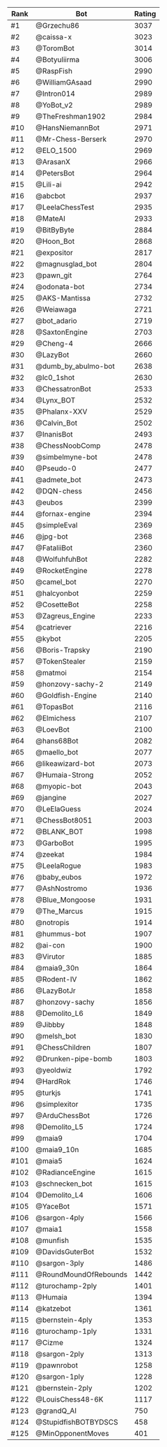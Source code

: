 Rank|Bot|Rating
---|---|---
#1|@Grzechu86|3037
#2|@caissa-x|3023
#3|@ToromBot|3014
#4|@Botyuliirma|3006
#5|@RaspFish|2990
#6|@WilliamGAsaad|2990
#7|@Intron014|2989
#8|@YoBot_v2|2989
#9|@TheFreshman1902|2984
#10|@HansNiemannBot|2971
#11|@Mr-Chess-Berserk|2970
#12|@ELO_1500|2969
#13|@ArasanX|2966
#14|@PetersBot|2964
#15|@Lili-ai|2942
#16|@abcbot|2937
#17|@LeelaChessTest|2935
#18|@MateAI|2933
#19|@BitByByte|2884
#20|@Hoon_Bot|2868
#21|@expositor|2817
#22|@magnusglad_bot|2804
#23|@pawn_git|2764
#24|@odonata-bot|2734
#25|@AKS-Mantissa|2732
#26|@Weiawaga|2721
#27|@bot_adario|2719
#28|@SaxtonEngine|2703
#29|@Cheng-4|2666
#30|@LazyBot|2660
#31|@dumb_by_abulmo-bot|2638
#32|@lc0_1shot|2630
#33|@ChessatronBot|2533
#34|@Lynx_BOT|2532
#35|@Phalanx-XXV|2529
#36|@Calvin_Bot|2502
#37|@InanisBot|2493
#38|@ChessNoobComp|2478
#39|@simbelmyne-bot|2478
#40|@Pseudo-0|2477
#41|@admete_bot|2473
#42|@DQN-chess|2456
#43|@eubos|2399
#44|@fornax-engine|2394
#45|@simpleEval|2369
#46|@jpg-bot|2368
#47|@FataliiBot|2360
#48|@WolfuhfuhBot|2282
#49|@RocketEngine|2278
#50|@camel_bot|2270
#51|@halcyonbot|2259
#52|@CosetteBot|2258
#53|@Zagreus_Engine|2233
#54|@catriever|2216
#55|@kybot|2205
#56|@Boris-Trapsky|2190
#57|@TokenStealer|2159
#58|@matmoi|2154
#59|@honzovy-sachy-2|2149
#60|@Goldfish-Engine|2140
#61|@TopasBot|2116
#62|@Elmichess|2107
#63|@LoevBot|2100
#64|@hans68Bot|2082
#65|@maello_bot|2077
#66|@likeawizard-bot|2073
#67|@Humaia-Strong|2052
#68|@myopic-bot|2043
#69|@jangine|2027
#70|@LeElaGuess|2024
#71|@ChessBot8051|2003
#72|@BLANK_BOT|1998
#73|@GarboBot|1995
#74|@zeekat|1984
#75|@LeelaRogue|1983
#76|@baby_eubos|1972
#77|@AshNostromo|1936
#78|@Blue_Mongoose|1931
#79|@The_Marcus|1915
#80|@notropis|1914
#81|@hummus-bot|1907
#82|@ai-con|1900
#83|@Virutor|1885
#84|@maia9_30n|1864
#85|@Rodent-IV|1862
#86|@LazyBotJr|1858
#87|@honzovy-sachy|1856
#88|@Demolito_L6|1849
#89|@Jibbby|1848
#90|@melsh_bot|1830
#91|@ChessChildren|1807
#92|@Drunken-pipe-bomb|1803
#93|@yeoldwiz|1792
#94|@HardRok|1746
#95|@turkjs|1741
#96|@simplexitor|1735
#97|@ArduChessBot|1726
#98|@Demolito_L5|1724
#99|@maia9|1704
#100|@maia9_10n|1685
#101|@maia5|1624
#102|@RadianceEngine|1615
#103|@schnecken_bot|1615
#104|@Demolito_L4|1606
#105|@YaceBot|1571
#106|@sargon-4ply|1566
#107|@maia1|1558
#108|@munfish|1535
#109|@DavidsGuterBot|1532
#110|@sargon-3ply|1486
#111|@RoundMoundOfRebounds|1442
#112|@turochamp-2ply|1401
#113|@Humaia|1394
#114|@katzebot|1361
#115|@bernstein-4ply|1353
#116|@turochamp-1ply|1331
#117|@Cizme|1324
#118|@sargon-2ply|1313
#119|@pawnrobot|1258
#120|@sargon-1ply|1228
#121|@bernstein-2ply|1202
#122|@LouisChess48-6K|1117
#123|@grandQ_AI|750
#124|@StupidfishBOTBYDSCS|458
#125|@MinOpponentMoves|401
